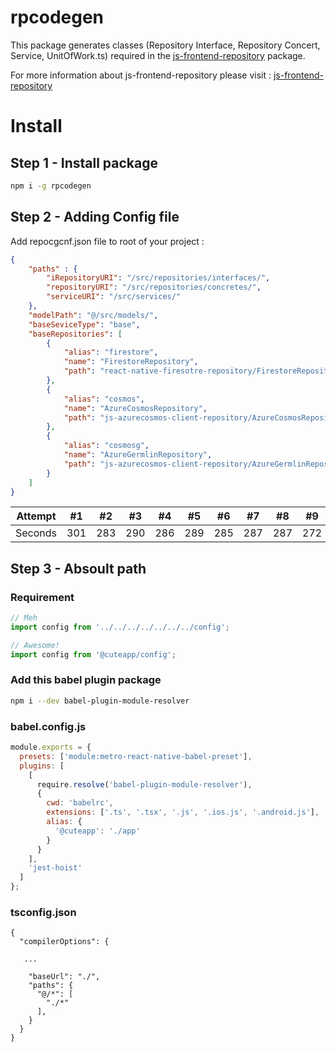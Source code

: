 # rpcodegen
This package generates classes (Repository Interface, Repository Concert, Service, UnitOfWork.ts)  required in the 
<a href="https://github.com/blazerroadg/js-frontend-repository/edit/master/README.md">js-frontend-repository</a>
package.

For more information about js-frontend-repository please visit : <a href="https://github.com/blazerroadg/js-frontend-repository/edit/master/README.md">js-frontend-repository</a>

# Install
## Step 1 - Install package
```bash
npm i -g rpcodegen
```
## Step 2 - Adding Config file
Add repocgcnf.json file to root of your project :

```json
{
    "paths" : {
        "iRepositoryURI": "/src/repositories/interfaces/",  
        "repositoryURI": "/src/repositories/concretes/",
        "serviceURI": "/src/services/"
    },
    "modelPath": "@/src/models/",
    "baseSeviceType": "base",
    "baseRepositories": [
        {
            "alias": "firestore",
            "name": "FirestoreRepository",
            "path": "react-native-firesotre-repository/FirestoreRepository"
        },
        {
            "alias": "cosmos",
            "name": "AzureCosmosRepository",
            "path": "js-azurecosmos-client-repository/AzureCosmosRepository"
        },
        {
            "alias": "cosmosg",
            "name": "AzureGermlinRepository",
            "path": "js-azurecosmos-client-repository/AzureGermlinRepository"
        }
    ]
}


```

Attempt | #1 | #2 | #3 | #4 | #5 | #6 | #7 | #8 | #9 | #10 | #11
--- | --- | --- | --- |--- |--- |--- |--- |--- |--- |--- |---
Seconds | 301 | 283 | 290 | 286 | 289 | 285 | 287 | 287 | 272 | 276 | 269

## Step 3 - Absoult path
### Requirement

```javascript
// Meh
import config from '../../../../../../../config';

// Awesome!
import config from '@cuteapp/config';
```

### Add this babel plugin package

```bash
npm i --dev babel-plugin-module-resolver
```
### babel.config.js
```javascript
module.exports = {
  presets: ['module:metro-react-native-babel-preset'],
  plugins: [
    [
      require.resolve('babel-plugin-module-resolver'),
      {
        cwd: 'babelrc',
        extensions: ['.ts', '.tsx', '.js', '.ios.js', '.android.js'],
        alias: {
          '@cuteapp': './app'
        }
      }
    ],
    'jest-hoist'
  ]
};
```

### tsconfig.json

```javascrip
{
  "compilerOptions": {
   
   ...
   
    "baseUrl": "./",
    "paths": {
      "@/*": [
        "./*"
      ],
    }
  }
}
```

